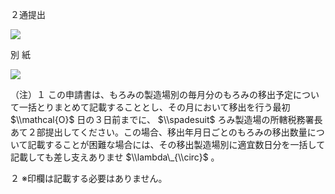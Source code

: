 ２通提出

![](https://www.nta.go.jp/tmp/baaf22ee-eaa0-4c1b-bd9d-9fa846422316/images/69f8144c1efa1695ab917a577ac2dd111c9666a7f656753c16c1c7ed6d020af8.jpg)

別 紙

![](https://www.nta.go.jp/tmp/baaf22ee-eaa0-4c1b-bd9d-9fa846422316/images/09313851be21524f1022e9b35509244b119adb12487b4a581d1f50262c43d682.jpg)

（注）１ この申請書は、もろみの製造場別の毎月分のもろみの移出予定について一括とりまとめて記載することとし、その月において移出を行う最初 $\\mathcal{O}$ 日の３日前までに、 $\\spadesuit$ ろみ製造場の所轄税務署長あて２部提出してください。この場合、移出年月日ごとのもろみの移出数量について記載することが困難な場合には、その移出製造場別に適宜数日分を一括して記載しても差し支えありませ $\\lambda\_{\\circ}$ 。

２ ※印欄は記載する必要はありません。